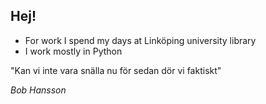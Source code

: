## Hej!

- For work I spend my days at Linköping university library
- I work mostly in Python

"Kan vi inte vara snälla nu för sedan dör vi faktiskt"

*Bob Hansson*

<!--
**balljok/balljok** is a ✨ _special_ ✨ repository because its `README.md` (this file) appears on your GitHub profile.

Here are some ideas to get you started:

- 🔭 I’m currently working on ...
- 🌱 I’m currently learning ...
- 👯 I’m looking to collaborate on ...
- 🤔 I’m looking for help with ...
- 💬 Ask me about ...
- 📫 How to reach me: ...
- 😄 Pronouns: ...
- ⚡ Fun fact: ...
-->
